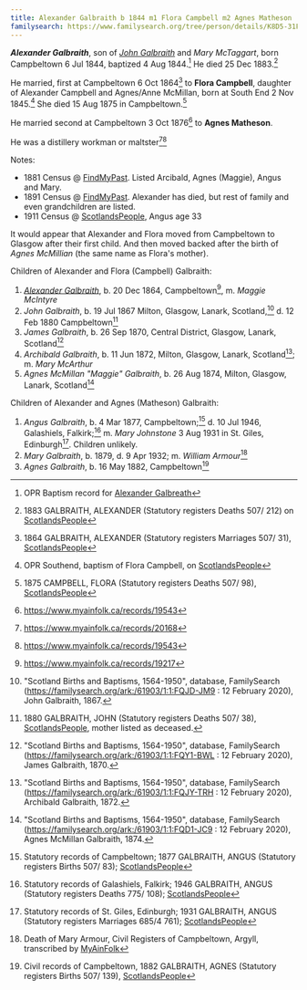 ```yaml
---
title: Alexander Galbraith b 1844 m1 Flora Campbell m2 Agnes Matheson
familysearch: https://www.familysearch.org/tree/person/details/K8D5-31F
---
```

***Alexander Galbraith***, son of *[John Galbraith](galbreath-john-1815.md)* and *Mary McTaggart*, born Campbeltown 6 Jul 1844, baptized 4 Aug 1844.[^birth] He died 25 Dec 1883.[^death]

He married, first at Campbeltown 6 Oct 1864[^marriage1] to **Flora Campbell**, daughter of Alexander Campbell and Agnes/Anne McMillan, born at South End 2 Nov 1845.[^flora-birth] She died 15 Aug 1875 in Campbeltown.[^flora-death]

He married second at Campbeltown 3 Oct 1876[^marriage2] to **Agnes Matheson**.

He was a distillery workman or maltster[^mary-marriage][^marriage2]

Notes:
* 1881 Census @ [FindMyPast](https://www.findmypast.com/transcript?id=GBC/1881/0029347549&expand=true).  Listed Arcibald, Agnes (Maggie), Angus and Mary.
* 1891 Census @ [FindMyPast](https://www.findmypast.com/transcript?id=GBC/1891/0035188093&expand=true).  Alexander has died, but rest of family and even grandchildren are listed.
* 1911 Census @ [ScotlandsPeople](https://www.scotlandspeople.gov.uk/view-image/nrs_census/28050342?image=3&return_row=0), Angus age 33

It would appear that Alexander and Flora moved from Campbeltown to Glasgow after their first child.  And then moved backed after the birth of *Agnes McMillian* (the same name as Flora's mother).

Children of Alexander and Flora (Campbell) Galbraith:

1. *[Alexander Galbraith](galbraith-alexander-1864.md)*, b. 20 Dec 1864, Campbeltown[^alexander-birth], m. *Maggie McIntyre*
2. *John Galbraith*, b. 19 Jul 1867 Milton, Glasgow, Lanark, Scotland,[^john-birth] d. 12 Feb 1880 Campbeltown[^john-death]
3. *James Galbraith*, b. 26 Sep 1870, Central District, Glasgow, Lanark, Scotland[^james-birth]
4. *Archibald Galbraith*, b. 11 Jun 1872, Milton, Glasgow, Lanark, Scotland[^archibald-birth]; m. *Mary McArthur*
5. *Agnes McMillan "Maggie" Galbraith*, b. 26 Aug 1874, Milton, Glasgow, Lanark, Scotland[^agnes-birth]

Children of Alexander and Agnes (Matheson) Galbraith:

1. *Angus Galbraith*, b. 4 Mar 1877, Campbeltown;[^angus-birth] d. 10 Jul 1946, Galashiels, Falkirk;[^angus-death] m. *Mary Johnstone* 3 Aug 1931 in St. Giles, Edinburgh[^angus-marriage].  Children unlikely.
2. *Mary Galbraith*, b. 1879, d. 9 Apr 1932; m. *William Armour*[^mary-death]
3. *Agnes Galbraith*, b. 16 May 1882, Campbeltown[^agnes-1882]

[^birth]: OPR Baptism record for [Alexander Galbreath](/sources/opr-campbeltown-births.md#1844-08-04-alexander-galbreath)

[^death]: 1883 GALBRAITH, ALEXANDER (Statutory registers Deaths 507/ 212) on [ScotlandsPeople](https://www.scotlandspeople.gov.uk/view-image/nrs_stat_deaths/2541282)

[^flora-birth]: OPR Southend, baptism of Flora Campbell, on [ScotlandsPeople](https://www.scotlandspeople.gov.uk/record-results?search_type=people&event=%28B%20OR%20C%20OR%20S%29&record_type%5B0%5D=opr_births&church_type=Old%20Parish%20Registers&dl_cat=church&dl_rec=church-births-baptisms&surname=Campbell&surname_so=exact&forename=Flora&forename_so=exact&sex=F&from_year=1845&to_year=1845&parent_names=campbell&parent_names_so=exact&parent_name_two=MCMILLAN&parent_name_two_so=exact&county=ARGYLL&record=Church%20of%20Scotland%20%28old%20parish%20registers%29%20Roman%20Catholic%20Church%20Other%20churches)

[^flora-death]: 1875 CAMPBELL, FLORA (Statutory registers Deaths 507/ 98), [ScotlandsPeople](https://www.scotlandspeople.gov.uk/view-image/nrs_stat_deaths/1765723)

[^alexander-birth]: https://www.myainfolk.ca/records/19217

[^john-birth]: "Scotland Births and Baptisms, 1564-1950", database, FamilySearch (https://familysearch.org/ark:/61903/1:1:FQJD-JM9 : 12 February 2020), John Galbraith, 1867.

[^john-death]: 1880 GALBRAITH, JOHN (Statutory registers Deaths 507/ 38), [ScotlandsPeople](https://www.scotlandspeople.gov.uk/view-image/nrs_stat_deaths/2215415), mother listed as deceased.

[^james-birth]: "Scotland Births and Baptisms, 1564-1950", database, FamilySearch (https://familysearch.org/ark:/61903/1:1:FQY1-BWL : 12 February 2020), James Galbraith, 1870.

[^archibald-birth]: "Scotland Births and Baptisms, 1564-1950", database, FamilySearch (https://familysearch.org/ark:/61903/1:1:FQJY-TRH : 12 February 2020), Archibald Galbraith, 1872.

[^angus-birth]: Statutory records of Campbeltown; 1877 GALBRAITH, ANGUS (Statutory registers Births 507/ 83); [ScotlandsPeople](https://www.scotlandspeople.gov.uk/view-image/nrs_stat_births/41325936)

[^angus-death]: Statutory records of Galashiels, Falkirk; 1946 GALBRAITH, ANGUS (Statutory registers Deaths 775/ 108); [ScotlandsPeople](https://www.scotlandspeople.gov.uk/view-image/nrs_stat_deaths/9938817)

[^angus-marriage]: Statutory records of St. Giles, Edinburgh; 1931 GALBRAITH, ANGUS (Statutory registers Marriages 685/4 761); [ScotlandsPeople](https://www.scotlandspeople.gov.uk/view-image/nrs_stat_marriages/10405770)

[^agnes-birth]: "Scotland Births and Baptisms, 1564-1950", database, FamilySearch (https://familysearch.org/ark:/61903/1:1:FQD1-JC9 : 12 February 2020), Agnes McMillan Galbraith, 1874.

[^marriage1]: 1864 GALBRAITH, ALEXANDER (Statutory registers Marriages 507/ 31), [ScotlandsPeople](https://www.scotlandspeople.gov.uk/view-image/nrs_stat_marriages/11089832)

[^marriage2]: https://www.myainfolk.ca/records/19543

[^mary-marriage]: https://www.myainfolk.ca/records/20168

[^mary-death]: Death of Mary Armour, Civil Registers of Campbeltown, Argyll, transcribed by [MyAinFolk](https://www.myainfolk.ca/records/17978)

[^agnes-1882]: Civil records of Campbeltown, 1882 GALBRAITH, AGNES (Statutory registers Births 507/ 139), [ScotlandsPeople](https://www.scotlandspeople.gov.uk/view-image/nrs_stat_births/42110577)
